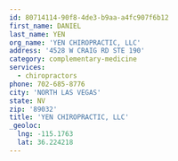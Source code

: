 ```yaml
---
id: 80714114-90f8-4de3-b9aa-a4fc907f6b12
first_name: DANIEL
last_name: YEN
org_name: 'YEN CHIROPRACTIC, LLC'
address: '4528 W CRAIG RD STE 190'
category: complementary-medicine
services:
  - chiropractors
phone: 702-685-8776
city: 'NORTH LAS VEGAS'
state: NV
zip: '89032'
title: 'YEN CHIROPRACTIC, LLC'
_geoloc:
  lng: -115.1763
  lat: 36.224218
---
```

